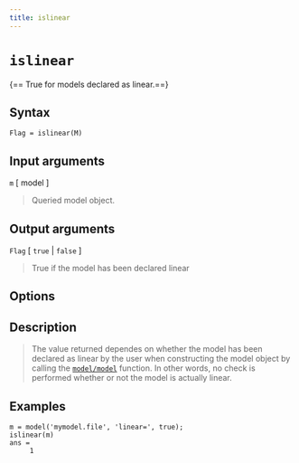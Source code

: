 ```yaml
---
title: islinear
---
```


# `islinear`

{== True for models declared as linear.==}


## Syntax 

    Flag = islinear(M)


## Input arguments 

`m` [ model ]
> 
> Queried model object.
> 


## Output arguments 

`Flag` [ `true` | `false` ]
> 
> True if the model has been declared linear
> 


## Options 



## Description 

>
> The value returned dependes on whether the model has been declared as
> linear by the user when constructing the model object by calling the
> [`model/model`](model/model) function. In other words, no check is
> performed whether or not the model is actually linear.
>


## Examples

    m = model('mymodel.file', 'linear=', true);
    islinear(m)
    ans =
         1

